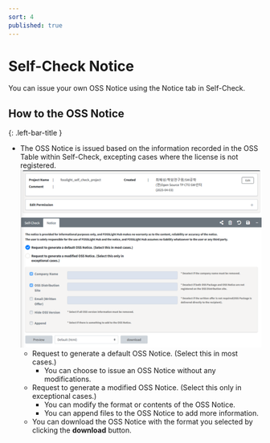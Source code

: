 ```yaml
---
sort: 4
published: true
---
```


# Self-Check Notice 
<div class="note">
You can issue your own OSS Notice using the Notice tab in Self-Check.  
</div>

## How to the OSS Notice
{: .left-bar-title }
- The OSS Notice is issued based on the information recorded in the OSS Table within Self-Check, excepting cases where the license is not registered.
![self_pop](images/4_self_check_notice.png)  
    - Request to generate a default OSS Notice. (Select this in most cases.)
        - You can choose to issue an OSS Notice without any modifications.  
    - Request to generate a modified OSS Notice. (Select this only in exceptional cases.)
        - You can modify the format or contents of the OSS Notice. 
        - You can append files to the OSS Notice to add more information.  
    -  You can download the OSS Notice with the format you selected by clicking the **download** button.  
